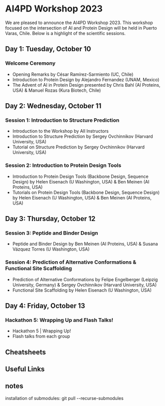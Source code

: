 # AI4PD Workshop 2023

We are pleased to announce the AI4PD Workshop 2023. This workshop focused on the intersection of AI and Protein Design will be held in Puerto Varas, Chile. Below is a highlight of the scientific sessions.

## Day 1: Tuesday, October 10

### Welcome Ceremony
- Opening Remarks by César Ramírez-Sarmiento (UC, Chile)
- Introduction to Protein Design by Alejandro Fernandez (UNAM, Mexico)
- The Advent of AI in Protein Design presented by Chris Bahl (AI Proteins, USA) & Manuel Rozas (Kura Biotech, Chile)

## Day 2: Wednesday, October 11

### Session 1: Introduction to Structure Prediction
- Introduction to the Workshop by All Instructors
- Introduction to Structure Prediction by Sergey Ovchinnikov (Harvard University, USA)
- Tutorial on Structure Prediction by Sergey Ovchinnikov (Harvard University, USA)

### Session 2: Introduction to Protein Design Tools
- Introduction to Protein Design Tools (Backbone Design, Sequence Design) by Helen Eisenach (U Washington, USA) & Ben Meinen (AI Proteins, USA)
- Tutorials on Protein Design Tools (Backbone Design, Sequence Design) by Helen Eisenach (U Washington, USA) & Ben Meinen (AI Proteins, USA)

## Day 3: Thursday, October 12

### Session 3: Peptide and Binder Design
- Peptide and Binder Design by Ben Meinen (AI Proteins, USA) & Susana Vázquez Torres (U Washington, USA)

### Session 4: Prediction of Alternative Conformations & Functional Site Scaffolding
- Prediction of Alternative Conformations by Felipe Engelberger (Leipzig University, Germany) & Sergey Ovchinnikov (Harvard University, USA)
- Functional Site Scaffolding by Helen Eisenach (U Washington, USA)

## Day 4: Friday, October 13

### Hackathon 5: Wrapping Up and Flash Talks!
- Hackathon 5 | Wrapping Up!
- Flash talks from each group

## Cheatsheets


## Useful Links


## notes
installation of submodules: git pull --recurse-submodules

